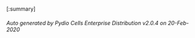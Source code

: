 






[:summary]

###### Auto generated by Pydio Cells Enterprise Distribution v2.0.4 on 20-Feb-2020
